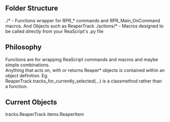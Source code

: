 Folder Structure
----------------

./*             - Functions wrapper for RPR_\* commands and RPR_Main_OnCommand macros. And Objects such as ReaperTrack
./actions/*     - Macros designed to be called directly from your ReaScript's .py file


Philosophy
----------------
Functions are for wrapping ReaScript commands and macros and maybe simple combinations.  
Anything that acts on, with or returns Reaper\* objects is contained within an object definition.  Eg.  
ReaperTrack.tracks_for_currently_selected(...) is a classmethod rather than a function.


Current Objects
----------------

tracks.ReaperTrack
items.ReaperItem





